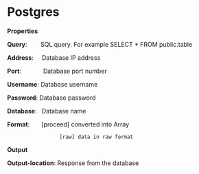 # Postgres

 **Properties**
 

**Query**:         SQL query. For example SELECT * FROM public.table

**Address**:      Database IP address

**Port**:             Database port number

**Username**:  Database username

**Password**:   Database password

**Database**:   Database name

**Format**:       [proceed] converted into Array

                     [raw] data in raw format

 **Output**
 

**Output-location**: Response from the database